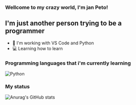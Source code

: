### Wellcome to my crazy world, I'm jan Peto!

## I'm just another person trying to be a programmer
- 🚀 I'm working with VS Code and Python
- 💻 Learning how to learn

### Programming languages that i'm currently learning

  ![Python](https://i.ibb.co/xfjJ87w/python.png)

### My status

![Anurag's GitHub stats](https://github-readme-stats.vercel.app/api?username=janpeto&theme=dark&show_icons=true)
